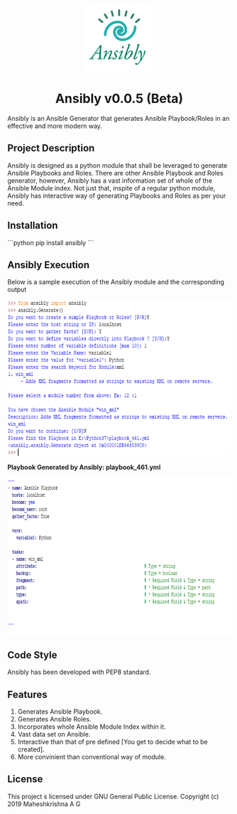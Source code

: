 <p align="center"> <img src="https://github.com/maheshkrishnagopal/Ansibly/blob/master/images/anisbly_small.png" width="150" height="150"/> </p>
<h1 align="center"> Ansibly v0.0.5 (Beta) </h1>

Ansibly is an Ansible Generator that generates Ansible Playbook/Roles in an effective and more modern way.

<h2> Project Description </h2>
<p> Ansibly is designed as a python module that shall be leveraged to generate Ansible Playbooks and Roles. There are other Ansible Playbook and Roles generator, however, Ansibly has a vast information set of whole of the Ansible Module index. Not just that, inspite of a regular python module, Ansibly has interactive way of generating Playbooks and Roles as per your need.</p>

<h2> Installation </h2>
```python
pip install ansibly
```

<h2> Ansibly Execution </h2>
<p> Below is a sample execution of the Ansibly module and the corresponding output </p>
<p align="center"> <img src="https://github.com/maheshkrishnagopal/Ansibly/blob/master/images/Example.PNG" width="709" height="352"/> </p>
<p> <b> Playbook Generated by Ansibly: playbook_461.yml </b> </p>
<p align="center"> <img src="https://github.com/maheshkrishnagopal/Ansibly/blob/master/images/Output.PNG" width="866" height="355"/> </p>

<h2> Code Style </h2>
Ansibly has been developed with PEP8 standard.

<h2> Features </h2>
<ol>
  <li> Generates Ansible Playbook. </li>
  <li> Generates Ansible Roles. </li>
  <li> Incorporates whole Ansible Module Index within it. </li>
  <li> Vast data set on Ansible. </li>
  <li> Interactive than that of pre defined [You get to decide what to be created]. </li>
  <li> More convinient than conventional way of module. </li>
</ol>

<h2> License </h2>
This project s licensed under GNU General Public License. Copyright (c) 2019 Maheshkrishna A G
